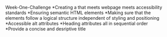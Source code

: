 Week-One-Challenge
*Creating a that meets webpage meets accessibility standards
*Ensuring semantic HTML elements
*Making sure that the elements follow a logical structure independent of styling and positioning
*Accessible alt attributes
*Heading attributes all in sequential order
*Provide a concise and desriptive title
